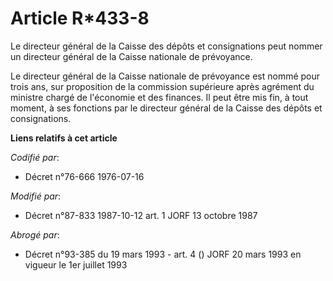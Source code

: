 # Article R*433-8

Le directeur général de la Caisse des dépôts et consignations peut nommer un directeur général de la Caisse nationale de
prévoyance.

Le directeur général de la Caisse nationale de prévoyance est nommé pour trois ans, sur proposition de la commission
supérieure après agrément du ministre chargé de l'économie et des finances. Il peut être mis fin, à tout moment, à ses
fonctions par le directeur général de la Caisse des dépôts et consignations.

**Liens relatifs à cet article**

_Codifié par_:

  - Décret n°76-666 1976-07-16

_Modifié par_:

  - Décret n°87-833 1987-10-12 art. 1 JORF 13 octobre 1987

_Abrogé par_:

  - Décret n°93-385 du 19 mars 1993 - art. 4 () JORF 20 mars 1993 en vigueur le 1er juillet 1993
